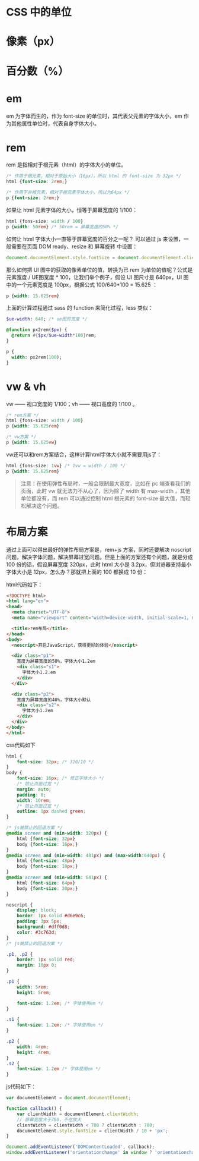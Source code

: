 # CSS 中的单位
# 像素（px）

# 百分数（%）

# em
em 为字体而生的，作为 font-size 的单位时，其代表父元素的字体大小，em 作为其他属性单位时，代表自身字体大小。

# rem
rem 是指相对于根元素（html）的字体大小的单位。

``` css
/* 作用于根元素，相对于原始大小（16px），所以 html 的 font-size 为 32px */
html {font-size: 2rem;}

/* 作用于非根元素，相对于根元素字体大小，所以为64px */
p {font-size: 2rem;}
```

如果让 html 元素字体的大小，恒等于屏幕宽度的 1/100：

``` css
html {fons-size: width / 100}
p {width: 50rem} /* 50rem = 屏幕宽度的50% */
```

如何让 html 字体大小一直等于屏幕宽度的百分之一呢？ 可以通过 js 来设置，一般需要在页面 DOM ready、resize 和 屏幕旋转 中设置：

``` js
document.documentElement.style.fontSize = document.documentElement.clientWidth / 100 + 'px';
```

那么如何把 UI 图中的获取的像素单位的值，转换为已 rem 为单位的值呢？公式是元素宽度 / UE图宽度 * 100，让我们举个例子，假设 UI 图尺寸是 640px，UI 图中的一个元素宽度是 100px，根据公式 100/640*100 = 15.625 ：

``` css
p {width: 15.625rem}
```

上面的计算过程通过 sass 的 function 来简化过程，less 类似：

``` sass
$ue-width: 640; /* ue图的宽度 */

@function px2rem($px) {
  @return #{$px/$ue-width*100}rem;
}

p {
  width: px2rem(100);
}
```

# vw & vh
vw —— 视口宽度的 1/100；vh —— 视口高度的 1/100 。

``` css
/* rem方案 */
html {fons-size: width / 100}
p {width: 15.625rem}

/* vw方案 */
p {width: 15.625vw}
```

vw还可以和rem方案结合，这样计算html字体大小就不需要用js了：

``` css
html {fons-size: 1vw} /* 1vw = width / 100 */
p {width: 15.625rem}
```

> 注意：在使用弹性布局时，一般会限制最大宽度，比如在 pc 端查看我们的页面，此时 vw 就无法力不从心了，因为除了 width 有 max-width ，其他单位都没有，而 rem 可以通过控制 html 根元素的 font-size 最大值，而轻松解决这个问题。

# 布局方案
通过上面可以得出最好的弹性布局方案是，rem+js 方案，同时还要解决 noscript 问题，解决字体问题，解决屏幕过宽问题。但是上面的方案还有个问题，就是分成 100 份的话，假设屏幕宽度 320px，此时 html 大小是 3.2px，但浏览器支持最小字体大小是 12px，怎么办？那就把上面的 100 都换成 10 份：

html代码如下：

``` html
<!DOCTYPE html>
<html lang="en">
<head>
  <meta charset="UTF-8">
  <meta name="viewport" content="width=device-width, initial-scale=1, maximum-scale=1">

  <title>rem布局</title>
</head>
<body>
  <noscript>开启JavaScript，获得更好的体验</noscript>

  <div class="p1">
    宽度为屏幕宽度的50%，字体大小1.2em
    <div class="s1">
      字体大小1.2.em
    </div>
  </div>

  <div class="p2">
    宽度为屏幕宽度的40%，字体大小默认
    <div class="s2">
      字体大小1.2em
    </div>
  </div>
</body>
</html>
```

css代码如下

``` css
html {
    font-size: 32px; /* 320/10 */
}
body {
    font-size: 16px; /* 修正字体大小 */
    /* 防止页面过宽 */
    margin: auto;
    padding: 0;
    width: 10rem;
    /* 防止页面过宽 */
    outline: 1px dashed green;
}

/* js被禁止的回退方案 */
@media screen and (min-width: 320px) {
    html {font-size: 32px}
    body {font-size: 16px;}
}
@media screen and (min-width: 481px) and (max-width:640px) {
    html {font-size: 48px}
    body {font-size: 18px;}
}
@media screen and (min-width: 641px) {
    html {font-size: 64px}
    body {font-size: 20px;}
}

noscript {
    display: block;
    border: 1px solid #d6e9c6;
    padding: 3px 5px;
    background: #dff0d8;
    color: #3c763d;
}
/* js被禁止的回退方案 */

.p1, .p2 {
    border: 1px solid red;
    margin: 10px 0;
}

.p1 {
    width: 5rem;
    height: 5rem;

    font-size: 1.2em; /* 字体使用em */
}

.s1 {
    font-size: 1.2em; /* 字体使用em */
}

.p2 {
    width: 4rem;
    height: 4rem;
}
.s2 {
    font-size: 1.2em /* 字体使用em */
}
```

js代码如下：

``` js
var documentElement = document.documentElement;

function callback() {
    var clientWidth = documentElement.clientWidth;
    // 屏幕宽度大于780，不在放大
    clientWidth = clientWidth < 780 ? clientWidth : 780;
    documentElement.style.fontSize = clientWidth / 10 + 'px';
}

document.addEventListener('DOMContentLoaded', callback);
window.addEventListener('orientationchange' in window ? 'orientationchange' : 'resize', callback);
```